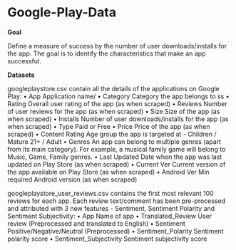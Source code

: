 # Google-Play-Data
**Goal**

Define a measure of success by the number of user downloads/installs for the app. The goal is to identify the characteristics that make an app successful.

**Datasets**

googleplaystore.csv contain all the details of the applications on Google Play:
• App Application name/
• Category Category the app belongs to ss
• Rating Overall user rating of the app (as when scraped)
• Reviews Number of user reviews for the app (as when scraped)
• Size Size of the app (as when scraped)
• Installs Number of user downloads/installs for the app (as when scraped)
• Type Paid or Free
• Price Price of the app (as when scraped)
• Content Rating Age group the app is targeted at - Children / Mature 21+ / Adult
• Genres An app can belong to multiple genres (apart from its main category). For example, a musical family game will belong to Music, Game, Family genres.
• Last Updated Date when the app was last updated on Play Store (as when scraped)
• Current Ver Current version of the app available on Play Store (as when scraped)
• Android Ver Min required Android version (as when scraped)

googleplaystore_user_reviews.csv contains the first most relevant 100 reviews for each app. Each review text/comment has been pre-processed and attributed with 3 new features - Sentiment, Sentiment Polarity and Sentiment Subjectivity:
• App Name of app
• Translated_Review User review (Preprocessed and translated to English)
• Sentiment Positive/Negative/Neutral (Preprocessed)
• Sentiment_Polarity Sentiment polarity score
• Sentiment_Subjectivity Sentiment subjectivity score

